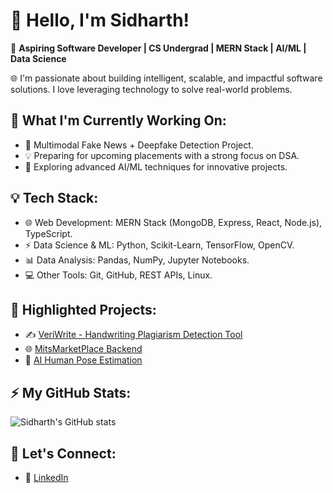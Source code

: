 # 👋 Hello, I'm Sidharth!

🚀 **Aspiring Software Developer | CS Undergrad | MERN Stack | AI/ML | Data Science**

🌐 I'm passionate about building intelligent, scalable, and impactful software solutions. I love leveraging technology to solve real-world problems.

## 🌱 **What I'm Currently Working On:**

* 🚀 Multimodal Fake News + Deepfake Detection Project.
* 💡 Preparing for upcoming placements with a strong focus on DSA.
* 🎯 Exploring advanced AI/ML techniques for innovative projects.

## 💡 **Tech Stack:**

* 🌐 Web Development: MERN Stack (MongoDB, Express, React, Node.js), TypeScript.
* ⚡ Data Science & ML: Python, Scikit-Learn, TensorFlow, OpenCV.
* 📊 Data Analysis: Pandas, NumPy, Jupyter Notebooks.
* 💻 Other Tools: Git, GitHub, REST APIs, Linux.

## 📌 **Highlighted Projects:**

* ✍️ [VeriWrite - Handwriting Plagiarism Detection Tool](https://github.com/sidharthp-2004/VeriWrite)
* 🌐 [MitsMarketPlace Backend](https://github.com/sidharthp-2004/MitsMarketPlace_backend)
* 🤖 [AI Human Pose Estimation](https://github.com/sidharthp-2004/aicteinternship_humanpose_estimation)

## ⚡ **My GitHub Stats:**

![Sidharth's GitHub stats](https://github-readme-stats.vercel.app/api?username=sidharthp-2004\&show_icons=true\&theme=radical)

## 💬 **Let's Connect:**

* 💼 [LinkedIn](https://www.linkedin.com/in/sidharth-p-7b0097257/)

